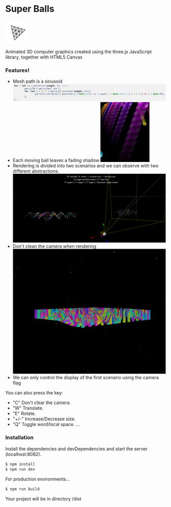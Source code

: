 # Super Balls

[![N|Solid](screen/Three.jpg)](https://threejs.org/)

Animated 3D computer graphics created using the three.js JavaScript library, together with HTML5 Canvas

### Features!

  - Mesh path is a sinusoid 
    ![](screen/Sinusoid.png)
  - Each moving ball leaves a fading shadow
    ![](screen/ShadowParticle.png)
  - Rendering is divided into two scenarios and we can observe with two different abstractions.
    ![](screen/Display.png)
  - Don't clean the camera when rendering
    ![](screen/Clear_Flag.png)
  - We can only control the display of the first scenario using the camera flag

You can also press the key:
  - "C" Don't clear the camera.
  - "W" Translate.
  - "E" Rotate.
  - "+/-" Increase/Decrease size.
  - "Q" Toggle word/local space.
  ...

### Installation

Install the dependencies and devDependencies and start the server (localhost:8082).

```sh
$ npm install 
$ npm run dev
```

For production environments...

```sh
$ npm run build
```
Your project will be in directory /dist